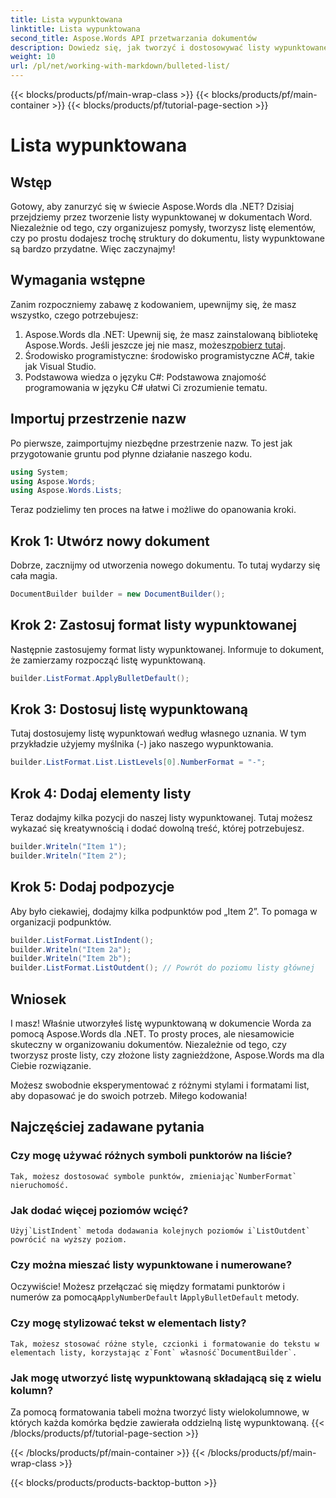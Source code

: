 ```yaml
---
title: Lista wypunktowana
linktitle: Lista wypunktowana
second_title: Aspose.Words API przetwarzania dokumentów
description: Dowiedz się, jak tworzyć i dostosowywać listy wypunktowane w dokumentach programu Word za pomocą pakietu Aspose.Words for .NET, korzystając z tego przewodnika krok po kroku.
weight: 10
url: /pl/net/working-with-markdown/bulleted-list/
---
```


{{< blocks/products/pf/main-wrap-class >}}
{{< blocks/products/pf/main-container >}}
{{< blocks/products/pf/tutorial-page-section >}}

# Lista wypunktowana

## Wstęp

Gotowy, aby zanurzyć się w świecie Aspose.Words dla .NET? Dzisiaj przejdziemy przez tworzenie listy wypunktowanej w dokumentach Word. Niezależnie od tego, czy organizujesz pomysły, tworzysz listę elementów, czy po prostu dodajesz trochę struktury do dokumentu, listy wypunktowane są bardzo przydatne. Więc zaczynajmy!

## Wymagania wstępne

Zanim rozpoczniemy zabawę z kodowaniem, upewnijmy się, że masz wszystko, czego potrzebujesz:

1.  Aspose.Words dla .NET: Upewnij się, że masz zainstalowaną bibliotekę Aspose.Words. Jeśli jeszcze jej nie masz, możesz[pobierz tutaj](https://releases.aspose.com/words/net/).
2. Środowisko programistyczne: środowisko programistyczne AC#, takie jak Visual Studio.
3. Podstawowa wiedza o języku C#: Podstawowa znajomość programowania w języku C# ułatwi Ci zrozumienie tematu.

## Importuj przestrzenie nazw

Po pierwsze, zaimportujmy niezbędne przestrzenie nazw. To jest jak przygotowanie gruntu pod płynne działanie naszego kodu.

```csharp
using System;
using Aspose.Words;
using Aspose.Words.Lists;
```

Teraz podzielimy ten proces na łatwe i możliwe do opanowania kroki.

## Krok 1: Utwórz nowy dokument

Dobrze, zacznijmy od utworzenia nowego dokumentu. To tutaj wydarzy się cała magia.

```csharp
DocumentBuilder builder = new DocumentBuilder();
```

## Krok 2: Zastosuj format listy wypunktowanej

Następnie zastosujemy format listy wypunktowanej. Informuje to dokument, że zamierzamy rozpocząć listę wypunktowaną.

```csharp
builder.ListFormat.ApplyBulletDefault();
```

## Krok 3: Dostosuj listę wypunktowaną

Tutaj dostosujemy listę wypunktowań według własnego uznania. W tym przykładzie użyjemy myślnika (-) jako naszego wypunktowania.

```csharp
builder.ListFormat.List.ListLevels[0].NumberFormat = "-";
```

## Krok 4: Dodaj elementy listy

Teraz dodajmy kilka pozycji do naszej listy wypunktowanej. Tutaj możesz wykazać się kreatywnością i dodać dowolną treść, której potrzebujesz.

```csharp
builder.Writeln("Item 1");
builder.Writeln("Item 2");
```

## Krok 5: Dodaj podpozycje

Aby było ciekawiej, dodajmy kilka podpunktów pod „Item 2”. To pomaga w organizacji podpunktów.

```csharp
builder.ListFormat.ListIndent();
builder.Writeln("Item 2a");
builder.Writeln("Item 2b");
builder.ListFormat.ListOutdent(); // Powrót do poziomu listy głównej
```

## Wniosek

I masz! Właśnie utworzyłeś listę wypunktowaną w dokumencie Worda za pomocą Aspose.Words dla .NET. To prosty proces, ale niesamowicie skuteczny w organizowaniu dokumentów. Niezależnie od tego, czy tworzysz proste listy, czy złożone listy zagnieżdżone, Aspose.Words ma dla Ciebie rozwiązanie.

Możesz swobodnie eksperymentować z różnymi stylami i formatami list, aby dopasować je do swoich potrzeb. Miłego kodowania!

## Najczęściej zadawane pytania

### Czy mogę używać różnych symboli punktorów na liście?
    Tak, możesz dostosować symbole punktów, zmieniając`NumberFormat` nieruchomość.

### Jak dodać więcej poziomów wcięć?
    Użyj`ListIndent` metoda dodawania kolejnych poziomów i`ListOutdent` powrócić na wyższy poziom.

### Czy można mieszać listy wypunktowane i numerowane?
   Oczywiście! Możesz przełączać się między formatami punktorów i numerów za pomocą`ApplyNumberDefault` I`ApplyBulletDefault` metody.

### Czy mogę stylizować tekst w elementach listy?
    Tak, możesz stosować różne style, czcionki i formatowanie do tekstu w elementach listy, korzystając z`Font` własność`DocumentBuilder`.

### Jak mogę utworzyć listę wypunktowaną składającą się z wielu kolumn?
   Za pomocą formatowania tabeli można tworzyć listy wielokolumnowe, w których każda komórka będzie zawierała oddzielną listę wypunktowaną.
{{< /blocks/products/pf/tutorial-page-section >}}

{{< /blocks/products/pf/main-container >}}
{{< /blocks/products/pf/main-wrap-class >}}

{{< blocks/products/products-backtop-button >}}
